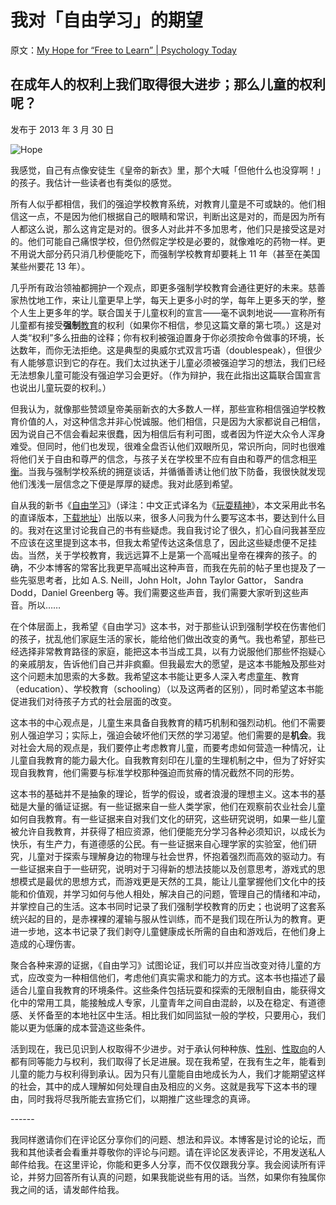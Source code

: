 # 我对「自由学习」的期望

原文：[My Hope for “Free to Learn” | Psychology Today](https://www.psychologytoday.com/us/blog/freedom-learn/201303/my-hope-free-learn)

## 在成年人的权利上我们取得很大进步；那么儿童的权利呢？

发布于 2013 年 3 月 30 日

![Hope](https://cdn.psychologytoday.com/sites/default/files/styles/article-inline-half/public/blogs/1194/2013/03/121536-119893.jpg?itok=rl6Y36g4)

我感觉，自己有点像安徒生《皇帝的新衣》里，那个大喊「但他什么也没穿啊！」的孩子。我估计一些读者也有类似的感觉。

所有人似乎都相信，我们的强迫学校教育系统，对教育儿童是不可或缺的。他们相信这一点，不是因为他们根据自己的眼睛和常识，判断出这是对的，而是因为所有人都这么说，那么这肯定是对的。很多人对此并不多加思考，他们只是接受这是对的。他们可能自己痛恨学校，但仍然假定学校是必要的，就像难吃的药物一样。更不用说大部分药只消几秒便能吃下，而强制学校教育却要耗上 11 年（甚至在美国某些州要花 13 年）。

几乎所有政治领袖都拥护一个观点，即更多强制学校教育会通往更好的未来。慈善家热忱地工作，来让儿童更早上学，每天上更多小时的学，每年上更多天的学，整个人生上更多年的学。联合国关于儿童权利的宣言——毫不讽刺地说——宣称所有儿童都有接受**强制**[教育](https://www.psychologytoday.com/us/basics/education)的权利（如果你不相信，参见这篇文章的第七项。）这是对人类“权利”多么扭曲的诠释；你有权利被强迫置身于你必须按命令做事的环境，长达数年，而你无法拒绝。这是典型的奥威尔式双言巧语（doublespeak），但很少有人能够意识到它的存在。我们太过执迷于儿童必须被强迫学习的想法，我们已经无法想象儿童可能没有强迫学习会更好。（作为辩护，我在此指出这篇联合国宣言也说出儿童玩耍的权利。）

但我认为，就像那些赞颂皇帝美丽新衣的大多数人一样，那些宣称相信强迫学校教育价值的人，对这种信念并非心悦诚服。他们相信，只是因为大家都说自己相信，因为说自己不信会看起来很蠢，因为相信后有利可图，或者因为忤逆大众令人浑身难受。但同时，他们也发现，很难全盘否认他们双眼所见，常识所向，同时也很难将他们关于自由和尊严的信念，与孩子关在学校里不应有自由和尊严的信念相[平衡](https://www.psychologytoday.com/us/basics/rationalization)。当我与强制学校系统的拥趸谈话，并循循善诱让他们放下防备，我很快就发现他们浅浅一层信念之下便是厚厚的疑虑。我对此感到希望。

自从我的新书《[自由学习](http://www.amazon.com/Free-Learn-Unleashing-Instinct-Self-Reliant/dp/0465025994%3FSubscriptionId%3DAKIAJBDF5XQBATGDX4VQ%26tag%3Dspea06-20%26linkCode%3Dxm2%26camp%3D2025%26creative%3D165953%26creativeASIN%3D0465025994)》（译注：中文正式译名为《[玩耍精神](https://book.douban.com/subject/26304127/)》，本文采用此书名的直译版本，[下载地址](https://search.zhelper.net/?[%7B%22name%22:%22zlib.app%22,%22url%22:%22https://worker.zlib.app%22,%22type%22:%22full%22,%22sensitive%22:false,%22detail%22:false,%22download%22:%22https://worker.zlib.app/download/%22%7D]#%E7%8E%A9%E8%80%8D%E7%B2%BE%E7%A5%9E)）出版以来，很多人问我为什么要写这本书，要达到什么目的。我对在这里讨论我自己的书有些疑虑。我自我讨论了很久，扪心自问我甚至应不应该在这里提到这本书，但我太希望传达这条信息了，因此这些疑虑便不足挂齿。当然，关于学校教育，我远远算不上是第一个高喊出皇帝在裸奔的孩子。的确，不少本博客的常客比我更早高喊出这种声音，而我在先前的帖子里也提及了一些先驱思考者，比如 A.S. Neill，John Holt，John Taylor Gattor， Sandra Dodd，Daniel Greenberg 等。我们需要这些声音，我们需要大家听到这些声音。所以……

在个体层面上，我希望《自由学习》这本书，对于那些认识到强制学校在伤害他们的孩子，扰乱他们家庭生活的家长，能给他们做出改变的勇气。我也希望，那些已经选择非常教育路径的家庭，能把这本书当成工具，以有力说服他们那些怀抱疑心的亲戚朋友，告诉他们自己并非疯癫。但我最宏大的愿望，是这本书能触及那些对这个问题未加思索的大多数。我希望这本书能让更多人深入考虑[童年](https://www.psychologytoday.com/us/basics/child-development)、教育（education）、学校教育（schooling）（以及这两者的区别），同时希望这本书能促进我们对待孩子方式的社会层面的改变。

这本书的中心观点是，儿童生来具备自我教育的精巧机制和强烈动机。他们不需要别人强迫学习；实际上，强迫会破坏他们天然的学习渴望。他们需要的是**机会**。我对社会大局的观点是，我们要停止考虑教育儿童，而要考虑如何营造一种情况，让儿童自我教育的能力最大化。自我教育刻印在儿童的生理机制之中，但为了好好实现自我教育，他们需要与标准学校那种强迫而贫瘠的情况截然不同的形势。

这本书的基础并不是抽象的理论，哲学的假设，或者浪漫的理想主义。这本书的基础是大量的循证证据。有一些证据来自一些人类学家，他们在观察前农业社会儿童如何自我教育。有一些证据来自对我们文化的研究，这些研究说明，如果一些儿童被允许自我教育，并获得了相应资源，他们便能充分学习各种必须知识，以成长为快乐，有生产力，有道德感的公民。有一些证据来自心理学家的实验室，他们研究，儿童对于探索与理解身边的物理与社会世界，怀抱着强烈而高效的驱动力。有一些证据来自于一些研究，说明对于习得新的想法技能以及创意思考，游戏式的思想模式是最优的思想方式，而游戏更是天然的工具，能让儿童掌握他们文化中的技能和价值观，并学习如何与他人相处，解决自己的问题，管理自己的情绪和冲动，并掌控自己的生活。这本书同时记录了我们强制学校教育的历史；也说明了这套系统兴起的目的，是赤裸裸的灌输与服从性训练，而不是我们现在所认为的教育。更进一步地，这本书记录了我们剥夺儿童健康成长所需的自由和游戏后，在他们身上造成的心理伤害。

聚合各种来源的证据，《自由学习》试图论证，我们可以并应当改变对待儿童的方式，应改变为一种相信他们，考虑他们真实需求和能力的方式。这本书也描述了最适合儿童自我教育的环境条件。这些条件包括玩耍和探索的无限制自由，能获得文化中的常用工具，能接触成人专家，儿童青年之间自由混龄，以及在稳定、有道德感、关怀备至的本地社区中生活。相比我们如同监狱一般的学校，只要用心，我们能以更为低廉的成本营造这些条件。

活到现在，我已见识到人权取得不少进步。对于承认何种种族、[性别](https://www.psychologytoday.com/us/basics/gender)、[性取向](https://www.psychologytoday.com/us/basics/homosexuality)的人都有同等能力与权利，我们取得了长足进展。现在我希望，在我有生之年，能看到儿童的能力与权利得到承认。因为只有儿童能自由地成长为人，我们才能期望这样的社会，其中的成人理解如何处理自由及相应的义务。这就是我写下这本书的理由，同时我将尽我所能去宣扬它们，以期推广这些理念的真谛。

\------

我同样邀请你们在评论区分享你们的问题、想法和异议。本博客是讨论的论坛，而我和其他读者会看重并尊敬你的评论与问题。请在评论区发表评论，不用发送私人邮件给我。在这里评论，你能和更多人分享，而不仅仅跟我分享。我会阅读所有评论，并努力回答所有认真的问题，如果我能说些有用的话。当然，如果你有独属你我之间的话，请发邮件给我。